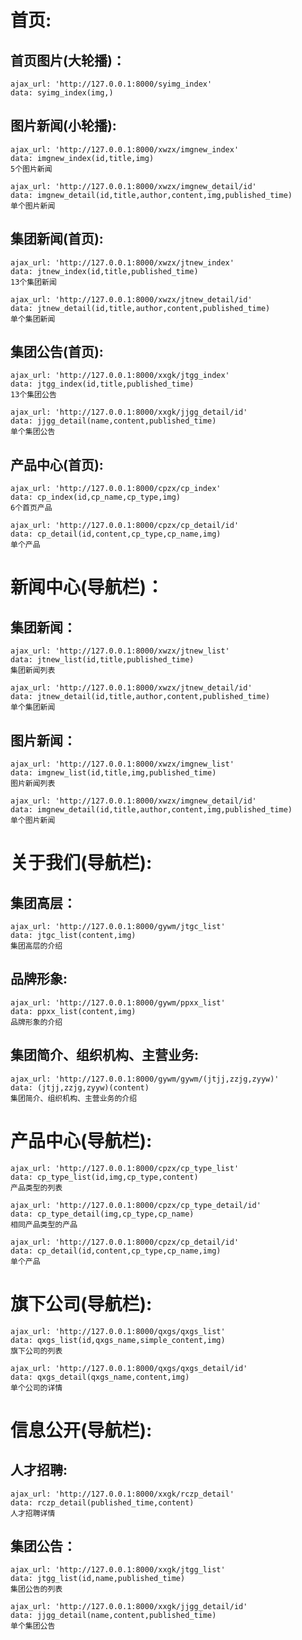 # 首页:

## 首页图片(大轮播)：
    ajax_url: 'http://127.0.0.1:8000/syimg_index'
    data: syimg_index(img,)

## 图片新闻(小轮播):
    ajax_url: 'http://127.0.0.1:8000/xwzx/imgnew_index'
    data: imgnew_index(id,title,img)
    5个图片新闻

    ajax_url: 'http://127.0.0.1:8000/xwzx/imgnew_detail/id'
    data: imgnew_detail(id,title,author,content,img,published_time)
    单个图片新闻

## 集团新闻(首页):
    ajax_url: 'http://127.0.0.1:8000/xwzx/jtnew_index'
    data: jtnew_index(id,title,published_time)
    13个集团新闻

    ajax_url: 'http://127.0.0.1:8000/xwzx/jtnew_detail/id'
    data: jtnew_detail(id,title,author,content,published_time)
    单个集团新闻

## 集团公告(首页):
    ajax_url: 'http://127.0.0.1:8000/xxgk/jtgg_index'
    data: jtgg_index(id,title,published_time)
    13个集团公告

    ajax_url: 'http://127.0.0.1:8000/xxgk/jjgg_detail/id'
    data: jjgg_detail(name,content,published_time)
    单个集团公告

## 产品中心(首页):
    ajax_url: 'http://127.0.0.1:8000/cpzx/cp_index'
    data: cp_index(id,cp_name,cp_type,img)
    6个首页产品

    ajax_url: 'http://127.0.0.1:8000/cpzx/cp_detail/id'
    data: cp_detail(id,content,cp_type,cp_name,img)
    单个产品


# 新闻中心(导航栏)：

## 集团新闻：
    ajax_url: 'http://127.0.0.1:8000/xwzx/jtnew_list'
    data: jtnew_list(id,title,published_time)
    集团新闻列表

    ajax_url: 'http://127.0.0.1:8000/xwzx/jtnew_detail/id'
    data: jtnew_detail(id,title,author,content,published_time)
    单个集团新闻

## 图片新闻：
    ajax_url: 'http://127.0.0.1:8000/xwzx/imgnew_list'
    data: imgnew_list(id,title,img,published_time)
    图片新闻列表

    ajax_url: 'http://127.0.0.1:8000/xwzx/imgnew_detail/id'
    data: imgnew_detail(id,title,author,content,img,published_time)
    单个图片新闻


# 关于我们(导航栏):

## 集团高层：
    ajax_url: 'http://127.0.0.1:8000/gywm/jtgc_list'
    data: jtgc_list(content,img)
    集团高层的介绍

## 品牌形象:
    ajax_url: 'http://127.0.0.1:8000/gywm/ppxx_list'
    data: ppxx_list(content,img)
    品牌形象的介绍

## 集团简介、组织机构、主营业务:
    ajax_url: 'http://127.0.0.1:8000/gywm/gywm/(jtjj,zzjg,zyyw)'
    data: (jtjj,zzjg,zyyw)(content)
    集团简介、组织机构、主营业务的介绍


# 产品中心(导航栏):
    ajax_url: 'http://127.0.0.1:8000/cpzx/cp_type_list'
    data: cp_type_list(id,img,cp_type,content)
    产品类型的列表

    ajax_url: 'http://127.0.0.1:8000/cpzx/cp_type_detail/id'
    data: cp_type_detail(img,cp_type,cp_name)
    相同产品类型的产品

    ajax_url: 'http://127.0.0.1:8000/cpzx/cp_detail/id'
    data: cp_detail(id,content,cp_type,cp_name,img)
    单个产品


# 旗下公司(导航栏):
    ajax_url: 'http://127.0.0.1:8000/qxgs/qxgs_list'
    data: qxgs_list(id,qxgs_name,simple_content,img)
    旗下公司的列表

    ajax_url: 'http://127.0.0.1:8000/qxgs/qxgs_detail/id'
    data: qxgs_detail(qxgs_name,content,img)
    单个公司的详情


# 信息公开(导航栏):

## 人才招聘:
    ajax_url: 'http://127.0.0.1:8000/xxgk/rczp_detail'
    data: rczp_detail(published_time,content)
    人才招聘详情

## 集团公告：
    ajax_url: 'http://127.0.0.1:8000/xxgk/jtgg_list'
    data: jtgg_list(id,name,published_time)
    集团公告的列表

    ajax_url: 'http://127.0.0.1:8000/xxgk/jjgg_detail/id'
    data: jjgg_detail(name,content,published_time)
    单个集团公告

